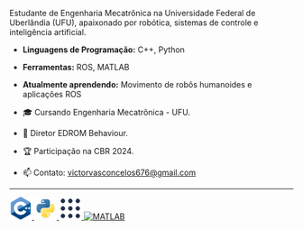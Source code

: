 
Estudante de Engenharia Mecatrônica na Universidade Federal de Uberlândia (UFU), apaixonado por robótica, sistemas de controle e inteligência artificial.



- **Linguagens de Programação:** C++, Python
- **Ferramentas:** ROS, MATLAB
- **Atualmente aprendendo:** Movimento de robôs humanoides e aplicações ROS



- 🎓 Cursando Engenharia Mecatrônica - UFU.
- 🤖 Diretor EDROM Behaviour.
- 🏆 Participação na CBR 2024.
- 📫 Contato: victorvasconcelos676@gmail.com

---



<p align="left">
  <a href="https://www.cplusplus.com/" target="_blank" rel="noreferrer">
    <img src="https://raw.githubusercontent.com/devicons/devicon/master/icons/cplusplus/cplusplus-original.svg" alt="cplusplus" width="40" height="40"/>
  </a>
  <a href="https://www.python.org" target="_blank" rel="noreferrer">
    <img src="https://raw.githubusercontent.com/devicons/devicon/master/icons/python/python-original.svg" alt="python" width="40" height="40"/>
  </a>
  <a href="https://www.ros.org/" target="_blank" rel="noreferrer">
    <img src="https://raw.githubusercontent.com/devicons/devicon/master/icons/ros/ros-original.svg" alt="ros" width="40" height="40"/>
  </a>
   <a href="https://www.mathworks.com/products/matlab.html" target="_blank" rel="noreferrer">
    <img src="https://upload.wikimedia.org/wikipedia/commons/thumb/2/21/Matlab_Logo.png/667px-Matlab_Logo.png" alt="MATLAB" width="40" height="40"/>
  </a>


</p>



